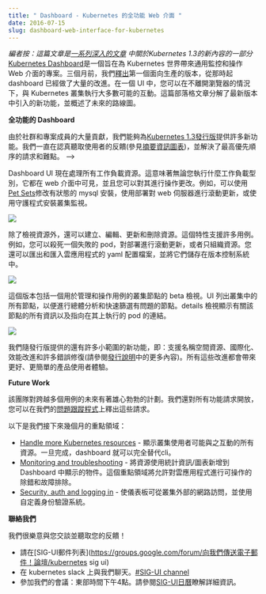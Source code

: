 ```yaml
---
title: " Dashboard - Kubernetes 的全功能 Web 介面 "
date: 2016-07-15
slug: dashboard-web-interface-for-kubernetes
---
```


<!--
---
title: " Dashboard - Full Featured Web Interface for Kubernetes "
date: 2016-07-15
slug: dashboard-web-interface-for-kubernetes
url: /zh-cn/blog/2016/07/Dashboard-Web-Interface-For-Kubernetes
---
-->

<!--
_Editor’s note: this post is part of a [series of in-depth articles](https://kubernetes.io/blog/2016/07/five-days-of-kubernetes-1-3) on what's new in Kubernetes 1.3_

[Kubernetes Dashboard](http://github.com/kubernetes/dashboard) is a project that aims to bring a general purpose monitoring and operational web interface to the Kubernetes world.&nbsp;Three months ago we [released](https://kubernetes.io/blog/2016/04/building-awesome-user-interfaces-for-kubernetes) the first production ready version, and since then the dashboard has made massive improvements. In a single UI, you’re able to perform majority of possible interactions with your Kubernetes clusters without ever leaving your browser. This blog post breaks down new features introduced in the latest release and outlines the roadmap for the future.&nbsp;
-->

_編者按：這篇文章是[一系列深入的文章](https://kubernetes.io/blog/2016/07/five-days-of-kubernetes-1-3) 中關於Kubernetes 1.3的新內容的一部分_
[Kubernetes Dashboard](http://github.com/kubernetes/dashboard)是一個旨在為 Kubernetes 世界帶來通用監控和操作 Web 介面的專案。三個月前，我們[釋出](https://kubernetes.io/blog/2016/04/building-awesome-user-interfaces-for-kubernetes)第一個面向生產的版本，從那時起 dashboard 已經做了大量的改進。在一個 UI 中，您可以在不離開瀏覽器的情況下，與 Kubernetes 叢集執行大多數可能的互動。這篇部落格文章分解了最新版本中引入的新功能，並概述了未來的路線圖。

<!--
**Full-Featured Dashboard**

Thanks to a large number of contributions from the community and project members, we were able to deliver many new features for [Kubernetes 1.3 release](https://kubernetes.io/blog/2016/07/kubernetes-1.3-bridging-cloud-native-and-enterprise-workloads). We have been carefully listening to all the great feedback we have received from our users (see the [summary infographics](http://static.lwy.io/img/kubernetes_dashboard_infographic.png)) and addressed the highest priority requests and pain points.
-->

**全功能的 Dashboard**

由於社群和專案成員的大量貢獻，我們能夠為[Kubernetes 1.3發行版](https://kubernetes.io/blog/2016/07/kubernetes-1-3-bridging-cloud-native-and-enterprise-workloads/)提供許多新功能。我們一直在認真聽取使用者的反饋(參見[摘要資訊圖表](http://static.lwy.io/img/kubernetes_dashboard_infographic.png))，並解決了最高優先順序的請求和難點。
-->

<!--
The Dashboard UI now handles all workload resources. This means that no matter what workload type you run, it is visible in the web interface and you can do operational changes on it. For example, you can modify your stateful MySQL installation with [Pet Sets](/docs/user-guide/petset/), do a rolling update of your web server with Deployments or install cluster monitoring with DaemonSets.&nbsp;



 [![](https://lh3.googleusercontent.com/p9bMGxPx4jE6_Z2KB-MktmyuAxyFst-bEk29M_Bn0Bj5ul7uzinH6u5WjHsMmqhGvBwlABZt06dwQ5qkBZiLq_EM1oddCmpwChvXDNXZypaS5l8uzkKuZj3PBUmzTQT4dgDxSXgz) ](https://lh3.googleusercontent.com/p9bMGxPx4jE6_Z2KB-MktmyuAxyFst-bEk29M_Bn0Bj5ul7uzinH6u5WjHsMmqhGvBwlABZt06dwQ5qkBZiLq_EM1oddCmpwChvXDNXZypaS5l8uzkKuZj3PBUmzTQT4dgDxSXgz)
-->

Dashboard UI 現在處理所有工作負載資源。這意味著無論您執行什麼工作負載型別，它都在 web 介面中可見，並且您可以對其進行操作更改。例如，可以使用[Pet Sets](/docs/user-guide/petset/)修改有狀態的 mysql 安裝，使用部署對 web 伺服器進行滾動更新，或使用守護程式安裝叢集監視。



 [![](https://lh3.googleusercontent.com/p9bMGxPx4jE6_Z2KB-MktmyuAxyFst-bEk29M_Bn0Bj5ul7uzinH6u5WjHsMmqhGvBwlABZt06dwQ5qkBZiLq_EM1oddCmpwChvXDNXZypaS5l8uzkKuZj3PBUmzTQT4dgDxSXgz) ](https://lh3.googleusercontent.com/p9bMGxPx4jE6_Z2KB-MktmyuAxyFst-bEk29M_Bn0Bj5ul7uzinH6u5WjHsMmqhGvBwlABZt06dwQ5qkBZiLq_EM1oddCmpwChvXDNXZypaS5l8uzkKuZj3PBUmzTQT4dgDxSXgz)

<!--
In addition to viewing resources, you can create, edit, update, and delete them. This feature enables many use cases. For example, you can kill a failed Pod, do a rolling update on a Deployment, or just organize your resources. You can also export and import YAML configuration files of your cloud apps and store them in a version control system.



 ![](https://lh6.googleusercontent.com/zz-qjNcGgvWXrK1LIipUdIdPyeWJ1EyPVJxRnSvI6pMcLBkxDxpQt-ObsIiZsS_X0RjVBWtXYO5TCvhsymb__CGXFzKuPUnUrB4HKnAMsxtYdWLwMmHEb8c9P9Chzlo5ePHRKf5O)
-->

除了檢視資源外，還可以建立、編輯、更新和刪除資源。這個特性支援許多用例。例如，您可以殺死一個失敗的 pod，對部署進行滾動更新，或者只組織資源。您還可以匯出和匯入雲應用程式的 yaml 配置檔案，並將它們儲存在版本控制系統中。



 ![](https://lh6.googleusercontent.com/zz-qjNcGgvWXrK1LIipUdIdPyeWJ1EyPVJxRnSvI6pMcLBkxDxpQt-ObsIiZsS_X0RjVBWtXYO5TCvhsymb__CGXFzKuPUnUrB4HKnAMsxtYdWLwMmHEb8c9P9Chzlo5ePHRKf5O)

<!--
The release includes a beta view of cluster nodes for administration and operational use cases. The UI lists all nodes in the cluster to allow for overview analysis and quick screening for problematic nodes. The details view shows all information about the node and links to pods running on it.



 ![](https://lh6.googleusercontent.com/3CSTUy-8Tz-yAL9tCqxNUqMcWJYKK0dwk7kidE9zy-L-sXFiD4A4Y2LKEqbJKgI6Fl6xbzYxsziI8dULVXPJbu6eU0ci7hNtqi3tTuhdbVD6CG3EXw151fvt2MQuqumHRbab6g-_)
-->

這個版本包括一個用於管理和操作用例的叢集節點的 beta 檢視。UI 列出叢集中的所有節點，以便進行總體分析和快速篩選有問題的節點。details 檢視顯示有關該節點的所有資訊以及指向在其上執行的 pod 的連結。



 ![](https://lh6.googleusercontent.com/3CSTUy-8Tz-yAL9tCqxNUqMcWJYKK0dwk7kidE9zy-L-sXFiD4A4Y2LKEqbJKgI6Fl6xbzYxsziI8dULVXPJbu6eU0ci7hNtqi3tTuhdbVD6CG3EXw151fvt2MQuqumHRbab6g-_)

<!--
There are also many smaller scope new features that the we shipped with the release, namely: support for namespaced resources, internationalization, performance improvements, and many bug fixes (find out more in the [release notes](https://github.com/kubernetes/dashboard/releases/tag/v1.1.0)). All these improvements result in a better and simpler user experience of the product.
-->

我們隨發行版提供的還有許多小範圍的新功能，即：支援名稱空間資源、國際化、效能改進和許多錯誤修復(請參閱[發行說明](https://github.com/kubernetes/dashboard/releases/tag/v1.1.0)中的更多內容)。所有這些改進都會帶來更好、更簡單的產品使用者體驗。

<!--
**Future Work**



The team has ambitious plans for the future spanning across multiple use cases. We are also open to all feature requests, which you can post on our [issue tracker](https://github.com/kubernetes/dashboard/issues).
-->

**Future Work**



該團隊對跨越多個用例的未來有著雄心勃勃的計劃。我們還對所有功能請求開放，您可以在我們的[問題跟蹤程式](https://github.com/kubernetes/dashboard/issues)上釋出這些請求。

<!--
Here is a list of our focus areas for the following months:

- [Handle more Kubernetes resources](https://github.com/kubernetes/dashboard/issues/961) - To show all resources that a cluster user may potentially interact with. Once done, Dashboard can act as a complete replacement for CLI.&nbsp;
- [Monitoring and troubleshooting](https://github.com/kubernetes/dashboard/issues/962) - To add resource usage statistics/graphs to the objects shown in Dashboard. This focus area will allow for actionable debugging and troubleshooting of cloud applications.
- [Security, auth and logging in](https://github.com/kubernetes/dashboard/issues/964) - Make Dashboard accessible from networks external to a Cluster and work with custom authentication systems.
-->

以下是我們接下來幾個月的重點領域：

- [Handle more Kubernetes resources](https://github.com/kubernetes/dashboard/issues/961) - 顯示叢集使用者可能與之互動的所有資源。一旦完成，dashboard 就可以完全替代cli。
- [Monitoring and troubleshooting](https://github.com/kubernetes/dashboard/issues/962) - 將資源使用統計資訊/圖表新增到 Dashboard 中顯示的物件。這個重點領域將允許對雲應用程式進行可操作的除錯和故障排除。
- [Security, auth and logging in](https://github.com/kubernetes/dashboard/issues/964) - 使儀表板可從叢集外部的網路訪問，並使用自定義身份驗證系統。

<!--
**Connect With Us**



We would love to talk with you and hear your feedback!

- Email us at the [SIG-UI mailing list](https://groups.google.com/forum/#!forum/kubernetes-sig-ui)
- Chat with us on the Kubernetes Slack&nbsp;[#SIG-UI channel](https://kubernetes.slack.com/messages/sig-ui/)
- Join our meetings: 4PM CEST. See the [SIG-UI calendar](https://calendar.google.com/calendar/embed?src=google.com_52lm43hc2kur57dgkibltqc6kc%40group.calendar.google.com&ctz=Europe/Warsaw) for details.





_-- Piotr Bryk, Software Engineer, Google_
-->

**聯絡我們**



我們很樂意與您交談並聽取您的反饋！

- 請在[SIG-UI郵件列表](https://groups.google.com/forum/向我們傳送電子郵件！論壇/kubernetes sig ui)
- 在 kubernetes slack 上與我們聊天。[#SIG-UI channel](https://kubernetes.slack.com/messages/sig-ui/)
- 參加我們的會議：東部時間下午4點。請參閱[SIG-UI日曆](https://calendar.google.com/calendar/embed?src=google.com_52lm43hc2kur57dgkibltqc6kc%40group.calendar.google.com&ctz=Europe/Warsaw)瞭解詳細資訊。

